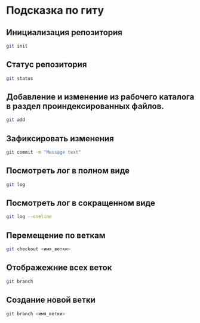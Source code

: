 # Подсказка по гиту

## Инициализация репозитория

```sh
git init
```

## Статус репозитория

```sh
git status
```
## Добавление и изменение из рабочего каталога в раздел проиндексированных файлов.
 
 ```sh
 git add
 ```

 ## Зафиксировать изменения 
```sh
git commit -m "Message text"
```

## Посмотреть лог в полном виде 
```sh
git log
```

## Посмотреть лог в сокращенном виде
```sh
git log --oneline
```

## Перемещение по веткам
```sh
git checkout <имя_ветки>
``` 
 
## Отображежние всех веток
```sh
git branch  
``` 
 ## Создание новой ветки
```sh
git branch <имя_ветки>
```
